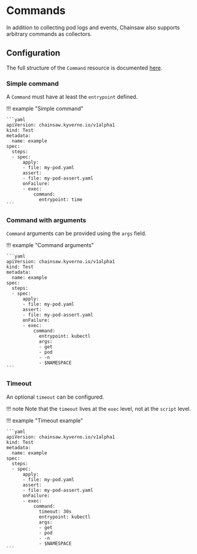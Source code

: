 # Commands

In addition to collecting pod logs and events, Chainsaw also supports arbitrary commands as collectors.

## Configuration

The full structure of the `Command` resource is documented [here](../../apis/chainsaw.v1alpha1.md#chainsaw-kyverno-io-v1alpha1-Command).

### Simple command

A `Command` must have at least the `entrypoint` defined.

!!! example "Simple command"

    ```yaml
    apiVersion: chainsaw.kyverno.io/v1alpha1
    kind: Test
    metadata:
      name: example
    spec:
      steps:
      - spec:
          apply:
          - file: my-pod.yaml
          assert:
          - file: my-pod-assert.yaml
          onFailure:
          - exec:
              command:
                entrypoint: time
    ```

### Command with arguments

`Command` arguments can be provided using the `args` field.

!!! example "Command arguments"

    ```yaml
    apiVersion: chainsaw.kyverno.io/v1alpha1
    kind: Test
    metadata:
      name: example
    spec:
      steps:
      - spec:
          apply:
          - file: my-pod.yaml
          assert:
          - file: my-pod-assert.yaml
          onFailure:
          - exec:
              command:
                entrypoint: kubectl
                args:
                - get
                - pod
                - -n
                - $NAMESPACE
    ```

### Timeout

An optional `timeout` can be configured.

!!! note
    Note that the `timeout` lives at the `exec` level, not at the `script` level.

!!! example "Timeout example"

    ```yaml
    apiVersion: chainsaw.kyverno.io/v1alpha1
    kind: Test
    metadata:
      name: example
    spec:
      steps:
      - spec:
          apply:
          - file: my-pod.yaml
          assert:
          - file: my-pod-assert.yaml
          onFailure:
          - exec:
              command:
                timeout: 30s
                entrypoint: kubectl
                args:
                - get
                - pod
                - -n
                - $NAMESPACE
    ```
